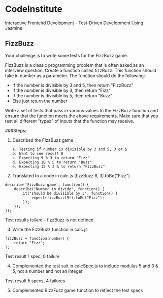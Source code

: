 # CodeInstitute

Interactive Frontend Development - Test-Driven Development Using Jasmine

## FizzBuzz

Your challenge is to write some tests for the FizzBuzz game.

FizzBuzz is a classic programming problem that is often asked as an interview question. Create a function called fizzBuzz. This function should take in number as a parameter. The function should do the following:

-   If the number is divisible by 3 and 5, then return "FizzBuzz"
-   If the number is divisible by 3, then return "Fizz"
-   If the number is divisible by 5, then return "Buzz"
-   Else just return the number

Write a set of tests that pass in various values to the FizzBuzz function and ensure that the function meets the above requirements. Make sure that you test all different "types" of inputs that the function may receive.

###Steps:
1.  Described the FizzBuzz game

        a. Testing if number is divisible by 3 and 5, 3 or 5
        b. Want to see result 0
        c. Expecting 9 % 3 to return "Fizz"
        d. Expecting 10 % 5 to return "Buzz"
        e. Expecting 15 % 3 & to return "FizzBuzz"

2.  Translated to a code in calc.js
        (fizzBuzz 9, 3).toBe("Fizz")
```
describe('FizzBuzz game', function() {
    describe("Number to divide", function() {
        it("should be divisible by 3", function() {
            expect(fizzBuzz(9)).toBe("Fizz");
        });
    });
});
```
Test results failure - fizzBuzz is not defined

3.  Write the FizzBuzz function in calc.js
```
fizzBuzz = function(number) {
    return "Fizz";
};
```
Test result 1 spec, 0 failure

4.  Complemented the test suit in calcSpec.js to include modulus 5 and 3 & 5, not a number and not an Integer

Test result 5 specs, 4 failures

5. Complemented BizzFuzz game function to reflect the test specs

